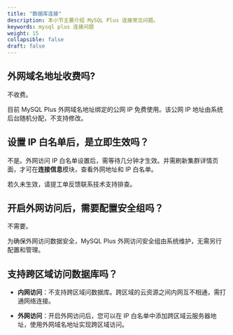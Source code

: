```yaml
---
title: "数据库连接"
description: 本小节主要介绍 MySQL Plus 连接常见问题。 
keywords: mysql plus 连接问题
weight: 15
collapsible: false
draft: false
---
```


## 外网域名地址收费吗?

不收费。

目前 MySQL Plus 外网域名地址绑定的公网 IP 免费使用。该公网 IP 地址由系统后台随机分配，不支持修改。

## 设置 IP 白名单后，是立即生效吗？

不是。外网访问 IP 白名单设置后，需等待几分钟才生效。并需刷新集群详情页面，才可在**连接信息**模块，查看外网地址和 IP 白名单。

若久未生效，请提工单反馈联系技术支持排查。

## 开启外网访问后，需要配置安全组吗？

不需要。

为确保外网访问数据安全，MySQL Plus 外网访问安全组由系统维护，无需另行配置和管理。

## 支持跨区域访问数据库吗？

- **内网访问**：不支持跨区域问数据库。跨区域的云资源之间内网互不相通，需打通网络连接。

- **外网访问**：开启外网访问后，您可以在 IP 白名单中添加跨区域云服务器地址，使用外网域名地址实现跨区域访问。
